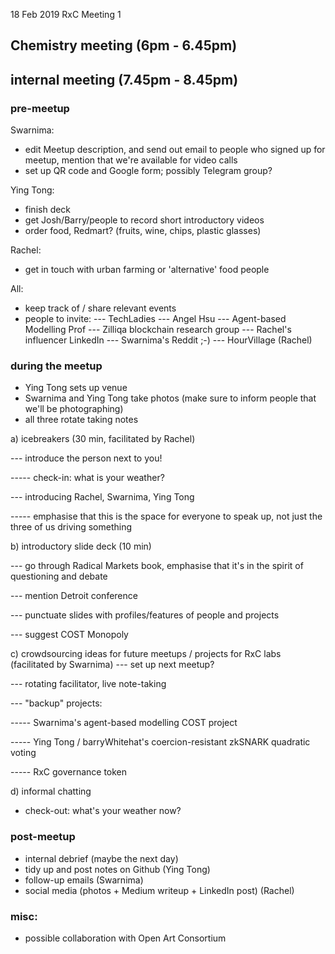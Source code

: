 18 Feb 2019
RxC Meeting 1

Chemistry meeting (6pm - 6.45pm) 
--------------------------------

internal meeting (7.45pm - 8.45pm)
----------------------------------

### pre-meetup

Swarnima:
- edit Meetup description, and send out email to people who signed up for meetup, mention that we're available for video calls
- set up QR code and Google form; possibly Telegram group?

Ying Tong:
- finish deck
- get Josh/Barry/people to record short introductory videos 
- order food, Redmart? (fruits, wine, chips, plastic glasses)

Rachel:
- get in touch with urban farming or 'alternative' food people

All:
- keep track of / share relevant events 
- people to invite:
--- TechLadies
--- Angel Hsu
--- Agent-based Modelling Prof
--- Zilliqa blockchain research group
--- Rachel's influencer LinkedIn
--- Swarnima's Reddit ;-)
--- HourVillage (Rachel)

### during the meetup

- Ying Tong sets up venue 
- Swarnima and Ying Tong take photos (make sure to inform people that we'll be photographing)
- all three rotate taking notes

a) icebreakers (30 min, facilitated by Rachel)

--- introduce the person next to you!

----- check-in: what is your weather?

--- introducing Rachel, Swarnima, Ying Tong

----- emphasise that this is the space for everyone to speak up, not just the three of us driving something

b) introductory slide deck (10 min)

--- go through Radical Markets book, emphasise that it's in the spirit of questioning and debate

--- mention Detroit conference

--- punctuate slides with profiles/features of people and projects

--- suggest COST Monopoly

c) crowdsourcing ideas for future meetups / projects for RxC labs (facilitated by Swarnima)
--- set up next meetup?

--- rotating facilitator, live note-taking

--- "backup" projects:

----- Swarnima's agent-based modelling COST project 

----- Ying Tong / barryWhitehat's coercion-resistant zkSNARK quadratic voting

----- RxC governance token

d) informal chatting
- check-out: what's your weather now?

### post-meetup
- internal debrief (maybe the next day)
- tidy up and post notes on Github (Ying Tong)
- follow-up emails (Swarnima)
- social media (photos + Medium writeup + LinkedIn post) (Rachel)

### misc:
- possible collaboration with Open Art Consortium
